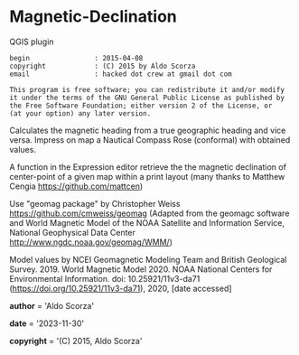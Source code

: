 # Magnetic-Declination
QGIS plugin
```
begin                : 2015-04-08
copyright            : (C) 2015 by Aldo Scorza
email                : hacked dot crew at gmail dot com
```
```
This program is free software; you can redistribute it and/or modify
it under the terms of the GNU General Public License as published by
the Free Software Foundation; either version 2 of the License, or   
(at your option) any later version.
```
Calculates the magnetic heading from a true geographic heading and vice versa.
Impress on map a Nautical Compass Rose (conformal) with obtained values.

A function in the Expression editor retrieve the the magnetic declination of center-point of a given map within a print layout (many thanks to Matthew Cengia https://github.com/mattcen)


Use "geomag package"
by Christopher Weiss 
https://github.com/cmweiss/geomag
(Adapted from the geomagc software and World Magnetic Model of the NOAA Satellite and Information Service, National Geophysical Data Center
http://www.ngdc.noaa.gov/geomag/WMM/)

Model values by NCEI Geomagnetic Modeling Team and British Geological Survey. 2019. World Magnetic Model 2020. NOAA National Centers for Environmental Information.
doi: 10.25921/11v3-da71 (https://doi.org/10.25921/11v3-da71), 2020, [date accessed]

__author__ = 'Aldo Scorza'

__date__ = '2023-11-30'

__copyright__ = '(C) 2015, Aldo Scorza'

